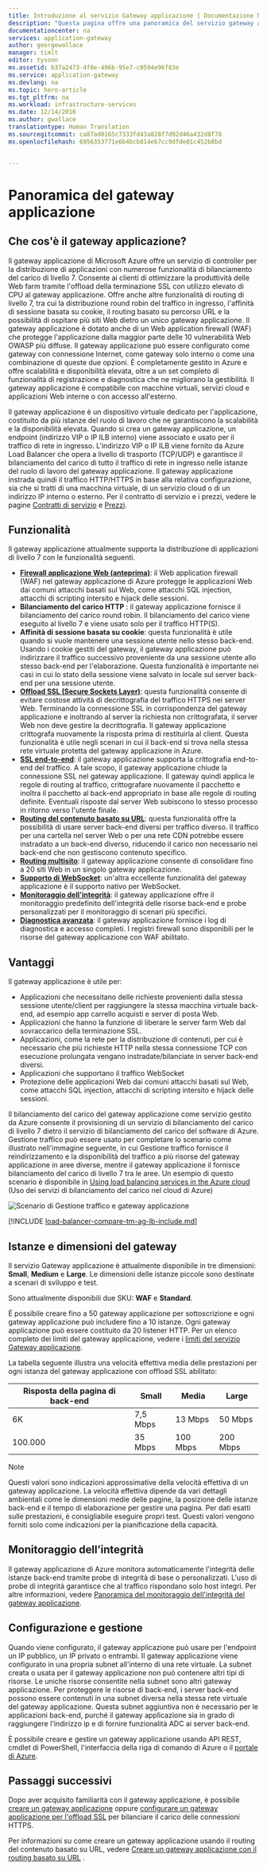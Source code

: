 ```yaml
---
title: Introduzione al servizio Gateway applicazione | Documentazione Microsoft
description: "Questa pagina offre una panoramica del servizio gateway applicazione per il bilanciamento del carico di livello 7, incluse dimensioni del gateway, bilanciamento del carico HTTP, affinità di sessione basata su cookie e offload SSL."
documentationcenter: na
services: application-gateway
author: georgewallace
manager: timlt
editor: tysonn
ms.assetid: b37a2473-4f0e-496b-95e7-c0594e96f83e
ms.service: application-gateway
ms.devlang: na
ms.topic: hero-article
ms.tgt_pltfrm: na
ms.workload: infrastructure-services
ms.date: 12/14/2016
ms.author: gwallace
translationtype: Human Translation
ms.sourcegitcommit: ca87ad0165c7333fd43a828f7d92d46a432d8f78
ms.openlocfilehash: 6956353771e6b4bcb814eb7cc9dfde01c452b8bd


---
```

# <a name="application-gateway-overview"></a>Panoramica del gateway applicazione

## <a name="what-is-application-gateway"></a>Che cos'è il gateway applicazione?

Il gateway applicazione di Microsoft Azure offre un servizio di controller per la distribuzione di applicazioni con numerose funzionalità di bilanciamento del carico di livello 7. Consente ai clienti di ottimizzare la produttività delle Web farm tramite l'offload della terminazione SSL con utilizzo elevato di CPU al gateway applicazione. Offre anche altre funzionalità di routing di livello 7, tra cui la distribuzione round robin del traffico in ingresso, l'affinità di sessione basata su cookie, il routing basato su percorso URL e la possibilità di ospitare più siti Web dietro un unico gateway applicazione. Il gateway applicazione è dotato anche di un Web application firewall (WAF) che protegge l'applicazione dalla maggior parte delle 10 vulnerabilità Web OWASP più diffuse. Il gateway applicazione può essere configurato come gateway con connessione Internet, come gateway solo interno o come una combinazione di queste due opzioni. È completamente gestito in Azure e offre scalabilità e disponibilità elevata, oltre a un set completo di funzionalità di registrazione e diagnostica che ne migliorano la gestibilità. Il gateway applicazione è compatibile con macchine virtuali, servizi cloud e applicazioni Web interne o con accesso all'esterno.

Il gateway applicazione è un dispositivo virtuale dedicato per l'applicazione, costituito da più istanze del ruolo di lavoro che ne garantiscono la scalabilità e la disponibilità elevata. Quando si crea un gateway applicazione, un endpoint (indirizzo VIP o IP ILB interno) viene associato e usato per il traffico di rete in ingresso. L'indirizzo VIP o IP ILB viene fornito da Azure Load Balancer che opera a livello di trasporto (TCP/UDP) e garantisce il bilanciamento del carico di tutto il traffico di rete in ingresso nelle istanze del ruolo di lavoro del gateway applicazione. Il gateway applicazione instrada quindi il traffico HTTP/HTTPS in base alla relativa configurazione, sia che si tratti di una macchina virtuale, di un servizio cloud o di un indirizzo IP interno o esterno. Per il contratto di servizio e i prezzi, vedere le pagine [Contratti di servizio](https://azure.microsoft.com/support/legal/sla/) e [Prezzi](https://azure.microsoft.com/pricing/details/application-gateway/).

## <a name="features"></a>Funzionalità

Il gateway applicazione attualmente supporta la distribuzione di applicazioni di livello 7 con le funzionalità seguenti.

* **[Firewall applicazione Web (anteprima)](application-gateway-webapplicationfirewall-overview.md)**: il Web application firewall (WAF) nel gateway applicazione di Azure protegge le applicazioni Web dai comuni attacchi basati sul Web, come attacchi SQL injection, attacchi di scripting intersito e hijack delle sessioni.
* **Bilanciamento del carico HTTP** : il gateway applicazione fornisce il bilanciamento del carico round robin. Il bilanciamento del carico viene eseguito al livello 7 e viene usato solo per il traffico HTTP(S).
* **Affinità di sessione basata su cookie**: questa funzionalità è utile quando si vuole mantenere una sessione utente nello stesso back-end. Usando i cookie gestiti del gateway, il gateway applicazione può indirizzare il traffico successivo proveniente da una sessione utente allo stesso back-end per l'elaborazione. Questa funzionalità è importante nei casi in cui lo stato della sessione viene salvato in locale sul server back-end per una sessione utente.
* **[Offload SSL (Secure Sockets Layer)](application-gateway-ssl-arm.md)**: questa funzionalità consente di evitare costose attività di decrittografia del traffico HTTPS nei server Web. Terminando la connessione SSL in corrispondenza del gateway applicazione e inoltrando al server la richiesta non crittografata, il server Web non deve gestire la decrittografia.  Il gateway applicazione crittografa nuovamente la risposta prima di restituirla al client. Questa funzionalità è utile negli scenari in cui il back-end si trova nella stessa rete virtuale protetta del gateway applicazione in Azure.
* **[SSL end-to-end](application-gateway-backend-ssl.md)**: il gateway applicazione supporta la crittografia end-to-end del traffico. A tale scopo, il gateway applicazione chiude la connessione SSL nel gateway applicazione. Il gateway quindi applica le regole di routing al traffico, crittografare nuovamente il pacchetto e inoltra il pacchetto al back-end appropriato in base alle regole di routing definite. Eventuali risposte dal server Web subiscono lo stesso processo in ritorno verso l'utente finale.
* **[Routing del contenuto basato su URL](application-gateway-url-route-overview.md)**: questa funzionalità offre la possibilità di usare server back-end diversi per traffico diverso. Il traffico per una cartella nel server Web o per una rete CDN potrebbe essere instradato a un back-end diverso, riducendo il carico non necessario nei back-end che non gestiscono contenuto specifico.
* **[Routing multisito](application-gateway-multi-site-overview.md)**: il gateway applicazione consente di consolidare fino a 20 siti Web in un singolo gateway applicazione.
* **[Supporto di WebSocket](application-gateway-websocket.md)**: un'altra eccellente funzionalità del gateway applicazione è il supporto nativo per WebSocket.
* **[Monitoraggio dell'integrità](application-gateway-probe-overview.md)**: il gateway applicazione offre il monitoraggio predefinito dell'integrità delle risorse back-end e probe personalizzati per il monitoraggio di scenari più specifici.
* **[Diagnostica avanzata](application-gateway-diagnostics.md)**: il gateway applicazione fornisce i log di diagnostica e accesso completi. I registri firewall sono disponibili per le risorse del gateway applicazione con WAF abilitato.

## <a name="benefits"></a>Vantaggi

Il gateway applicazione è utile per:

* Applicazioni che necessitano delle richieste provenienti dalla stessa sessione utente/client per raggiungere la stessa macchina virtuale back-end, ad esempio app carrello acquisti e server di posta Web.
* Applicazioni che hanno la funzione di liberare le server farm Web dal sovraccarico della terminazione SSL.
* Applicazioni, come la rete per la distribuzione di contenuti, per cui è necessario che più richieste HTTP nella stessa connessione TCP con esecuzione prolungata vengano instradate/bilanciate in server back-end diversi.
* Applicazioni che supportano il traffico WebSocket
* Protezione delle applicazioni Web dai comuni attacchi basati sul Web, come attacchi SQL injection, attacchi di scripting intersito e hijack delle sessioni.

Il bilanciamento del carico del gateway applicazione come servizio gestito da Azure consente il provisioning di un servizio di bilanciamento del carico di livello 7 dietro il servizio di bilanciamento del carico del software di Azure. Gestione traffico può essere usato per completare lo scenario come illustrato nell'immagine seguente, in cui Gestione traffico fornisce il reindirizzamento e la disponibilità del traffico a più risorse del gateway applicazione in aree diverse, mentre il gateway applicazione il fornisce bilanciamento del carico di livello 7 tra le aree. Un esempio di questo scenario è disponibile in [Using load balancing services in the Azure cloud](../traffic-manager/traffic-manager-load-balancing-azure.md) (Uso dei servizi di bilanciamento del carico nel cloud di Azure)

![Scenario di Gestione traffico e gateway applicazione](./media/application-gateway-introduction/tm-lb-ag-scenario.png)

[!INCLUDE [load-balancer-compare-tm-ag-lb-include.md](../../includes/load-balancer-compare-tm-ag-lb-include.md)]

## <a name="gateway-sizes-and-instances"></a>Istanze e dimensioni del gateway

Il servizio Gateway applicazione è attualmente disponibile in tre dimensioni: **Small**, **Medium** e **Large**. Le dimensioni delle istanze piccole sono destinate a scenari di sviluppo e test.

Sono attualmente disponibili due SKU: **WAF** e **Standard**.

È possibile creare fino a 50 gateway applicazione per sottoscrizione e ogni gateway applicazione può includere fino a 10 istanze. Ogni gateway applicazione può essere costituito da 20 listener HTTP. Per un elenco completo dei limiti del gateway applicazione, vedere i [limiti del servizio Gateway applicazione](../azure-subscription-service-limits.md?toc=%2fazure%2fapplication-gateway%2ftoc.json#application-gateway-limits).

La tabella seguente illustra una velocità effettiva media delle prestazioni per ogni istanza del gateway applicazione con offload SSL abilitato:

| Risposta della pagina di back-end | Small | Media | Large |
| --- | --- | --- | --- |
| 6K |7,5 Mbps |13 Mbps |50 Mbps |
| 100.000 |35 Mbps |100 Mbps |200 Mbps |

> [!NOTE]
> Questi valori sono indicazioni approssimative della velocità effettiva di un gateway applicazione. La velocità effettiva dipende da vari dettagli ambientali come le dimensioni medie delle pagine, la posizione delle istanze back-end e il tempo di elaborazione per gestire una pagina. Per dati esatti sulle prestazioni, è consigliabile eseguire propri test. Questi valori vengono forniti solo come indicazioni per la pianificazione della capacità.

## <a name="health-monitoring"></a>Monitoraggio dell’integrità

Il gateway applicazione di Azure monitora automaticamente l'integrità delle istanze back-end tramite probe di integrità di base o personalizzati. L'uso di probe di integrità garantisce che al traffico rispondano solo host integri. Per altre informazioni, vedere [Panoramica del monitoraggio dell'integrità del gateway applicazione](application-gateway-probe-overview.md).

## <a name="configuring-and-managing"></a>Configurazione e gestione

Quando viene configurato, il gateway applicazione può usare per l'endpoint un IP pubblico, un IP privato o entrambi. Il gateway applicazione viene configurato in una propria subnet all'interno di una rete virtuale. La subnet creata o usata per il gateway applicazione non può contenere altri tipi di risorse. Le uniche risorse consentite nella subnet sono altri gateway applicazione. Per proteggere le risorse di back-end, i server back-end possono essere contenuti in una subnet diversa nella stessa rete virtuale del gateway applicazione. Questa subnet aggiuntiva non è necessario per le applicazioni back-end, purché il gateway applicazione sia in grado di raggiungere l'indirizzo ip e di fornire funzionalità ADC ai server back-end.

È possibile creare e gestire un gateway applicazione usando API REST, cmdlet di PowerShell, l'interfaccia della riga di comando di Azure o il [portale di Azure](https://portal.azure.com/).

## <a name="next-steps"></a>Passaggi successivi

Dopo aver acquisito familiarità con il gateway applicazione, è possibile [creare un gateway applicazione](application-gateway-create-gateway-portal.md) oppure [configurare un gateway applicazione per l'offload SSL](application-gateway-ssl-arm.md) per bilanciare il carico delle connessioni HTTPS.

Per informazioni su come creare un gateway applicazione usando il routing del contenuto basato su URL, vedere [Creare un gateway applicazione con il routing basato su URL](application-gateway-create-url-route-arm-ps.md) .



<!--HONumber=Jan17_HO5-->


